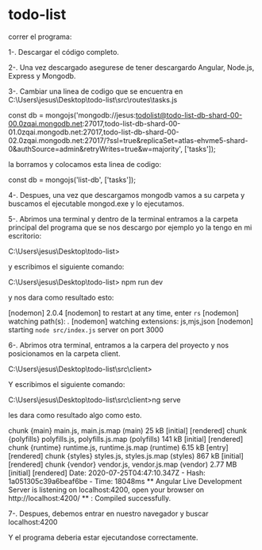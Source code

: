 # todo-list

correr el programa:

1-. Descargar el código completo.

2-. Una vez descargado asegurese de tener descargardo Angular, Node.js, Express y Mongodb.

3-. Cambiar una linea de codigo que se encuentra  en C:\Users\jesus\Desktop\todo-list\src\routes\tasks.js

const db = mongojs('mongodb://jesus:todolist@todo-list-db-shard-00-00.0zqai.mongodb.net:27017,todo-list-db-shard-00-01.0zqai.mongodb.net:27017,todo-list-db-shard-00-02.0zqai.mongodb.net:27017/<dbname>?ssl=true&replicaSet=atlas-ehvme5-shard-0&authSource=admin&retryWrites=true&w=majority', ['tasks']);
  
  
la borramos y colocamos esta linea de codigo:

const db = mongojs('list-db', ['tasks']);

4-. Despues, una vez que descargamos mongodb vamos a su carpeta y buscamos el ejecutable mongod.exe y lo ejecutamos.


5-. Abrimos una terminal y dentro de la terminal entramos a la carpeta principal del programa que se nos descargo por ejemplo yo la tengo en mi escritorio:

C:\Users\jesus\Desktop\todo-list>

y escribimos el siguiente comando:

C:\Users\jesus\Desktop\todo-list> npm run dev

y nos dara como resultado esto:

[nodemon] 2.0.4
[nodemon] to restart at any time, enter `rs`
[nodemon] watching path(s): *.*
[nodemon] watching extensions: js,mjs,json
[nodemon] starting `node src/index.js`
server on port 3000


6-. Abrimos otra terminal, entramos a la carpera del proyecto y nos posicionamos en la carpeta client.

C:\Users\jesus\Desktop\todo-list\src\client>

Y escribimos el siguiente comando:

C:\Users\jesus\Desktop\todo-list\src\client>ng serve

les dara como resultado algo como esto.

chunk {main} main.js, main.js.map (main) 25 kB [initial] [rendered]
chunk {polyfills} polyfills.js, polyfills.js.map (polyfills) 141 kB [initial] [rendered]
chunk {runtime} runtime.js, runtime.js.map (runtime) 6.15 kB [entry] [rendered]
chunk {styles} styles.js, styles.js.map (styles) 867 kB [initial] [rendered]
chunk {vendor} vendor.js, vendor.js.map (vendor) 2.77 MB [initial] [rendered]
Date: 2020-07-25T04:47:10.347Z - Hash: 1a051305c39a6beaf6be - Time: 18048ms
** Angular Live Development Server is listening on localhost:4200, open your browser on http://localhost:4200/ **
: Compiled successfully.

7-. Despues, debemos entrar en nuestro navegador y buscar localhost:4200

Y el programa deberia estar ejecutandose correctamente.

